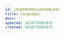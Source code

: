 ```yaml
---
id: jA1WtNZ86KnxD44kWL4VU
title: Languages
desc: ''
updated: 1638778892875
created: 1638778892875
---
```


